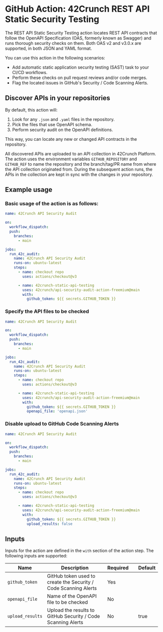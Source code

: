 # GitHub Action: 42Crunch REST API Static Security Testing

The REST API Static Security Testing action locates REST API contracts that follow the OpenAPI Specification (OAS, formerly known as Swagger) and runs thorough security checks on them. Both OAS v2 and v3.0.x are supported, in both JSON and YAML format.

You can use this action in the following scenarios:

- Add automatic static application security testing (SAST) task to your CI/CD workflows.
- Perform these checks on pull request reviews and/or code merges.
- Flag the located issues in GitHub's Security / Code Scanning Alerts.

## Discover APIs in your repositories

By default, this action will:

1. Look for any `.json` and `.yaml` files in the repository.
2. Pick the files that use OpenAPI schema.
3. Perform security audit on the OpenAPI definitions.

This way, you can locate any new or changed API contracts in the repository.

All discovered APIs are uploaded to an API collection in 42Crunch Platform. The action uses the environment variables `GITHUB_REPOSITORY` and `GITHUB_REF` to name the repository and the branch/tag/PR name from where the API collection originated from. During the subsequent action runs, the APIs in the collection are kept in sync with the changes in your repository.

## Example usage

### Basic usage of the action is as follows:

```yaml
name: 42Crunch API Security Audit

on:
  workflow_dispatch:
  push:
    branches:
      - main

jobs:
  run_42c_audit:
    name: 42Crunch API Security Audit
    runs-on: ubuntu-latest
    steps:
      - name: checkout repo
        uses: actions/checkout@v3

      - name: 42crunch-static-api-testing
        uses: 42crunch/api-security-audit-action-freemium@main
        with:
          github_token: ${{ secrets.GITHUB_TOKEN }}
```

### Specify the API files to be checked

```yaml
name: 42Crunch API Security Audit

on:
  workflow_dispatch:
  push:
    branches:
      - main

jobs:
  run_42c_audit:
    name: 42Crunch API Security Audit
    runs-on: ubuntu-latest
    steps:
      - name: checkout repo
        uses: actions/checkout@v3

      - name: 42crunch-static-api-testing
        uses: 42crunch/api-security-audit-action-freemium@main
        with:
          github_token: ${{ secrets.GITHUB_TOKEN }}
          openapi_file: 'openapi.json'
```

### Disable upload to GitHub Code Scanning Alerts

```yaml
name: 42Crunch API Security Audit

on:
  workflow_dispatch:
  push:
    branches:
      - main

jobs:
  run_42c_audit:
    name: 42Crunch API Security Audit
    runs-on: ubuntu-latest
    steps:
      - name: checkout repo
        uses: actions/checkout@v3

      - name: 42crunch-static-api-testing
        uses: 42crunch/api-security-audit-action-freemium@main
        with:
          github_token: ${{ secrets.GITHUB_TOKEN }}
          upload_results: false
```
## Inputs

Inputs for the action are defined in the `with` section of the action step. The following inputs are supported:

| Name             | Description                                                     | Required |     | Default |
|------------------|-----------------------------------------------------------------|----------|:----|---------|
| `github_token`   | GitHub token used to create the Security / Code Scanning Alerts | Yes      |     |         |
| `openapi_file`   | Name of the OpenAPI file to be checked                          | No       |     |         |
| `upload_results` | Upload the results to GitHub Security / Code Scanning Alerts    | No       |     | true    |
